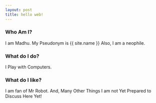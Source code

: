 ```yaml
---
layout: post
title: hello web!
---
```


### Who Am I?

I am Madhu.
My Pseudonym is {{ site.name }}
Also, I am a neophile.

### What do I do?

I Play with Computers.

### What do I like?

I am fan of Mr Robot.
And, Many Other Things I am not Yet Prepared to Discuss Here Yet!
